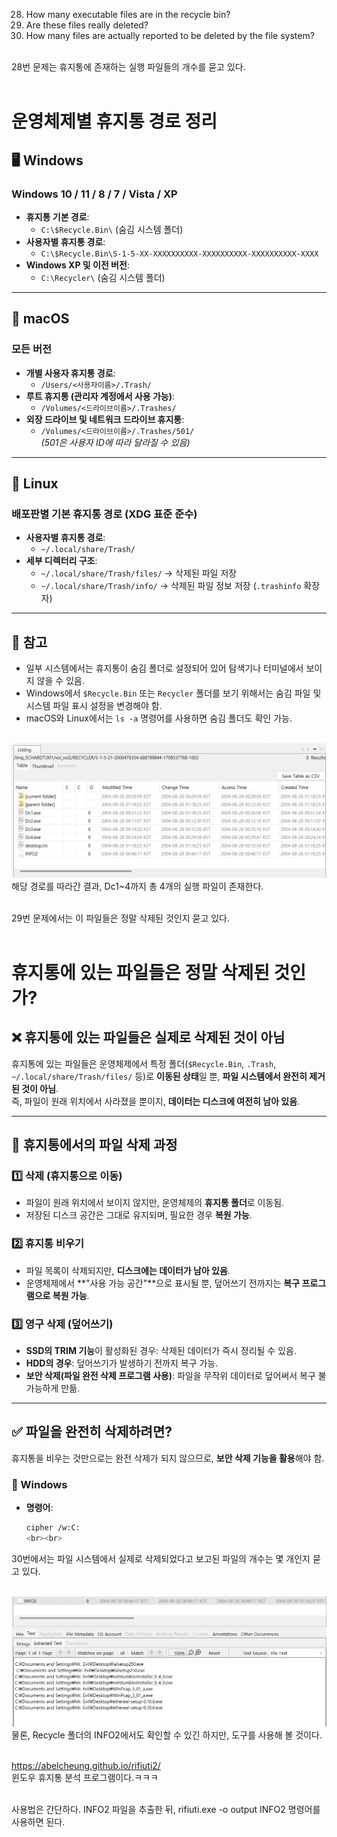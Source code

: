 28. How many executable files are in the recycle bin?<br>
29. Are these files really deleted?<br>
30. How many files are actually reported to be deleted by the file system?<br><br>

28번 문제는 휴지통에 존재하는 실행 파일들의 개수를 묻고 있다.<br><br>

# 운영체제별 휴지통 경로 정리

## 🖥️ Windows

### Windows 10 / 11 / 8 / 7 / Vista / XP

- **휴지통 기본 경로**:
  - `C:\$Recycle.Bin\` (숨김 시스템 폴더)
- **사용자별 휴지통 경로**:
  - `C:\$Recycle.Bin\S-1-5-XX-XXXXXXXXXX-XXXXXXXXXX-XXXXXXXXXX-XXXX`
- **Windows XP 및 이전 버전**:
  - `C:\Recycler\` (숨김 시스템 폴더)

---

## 🍏 macOS

### 모든 버전

- **개별 사용자 휴지통 경로**:
  - `/Users/<사용자이름>/.Trash/`
- **루트 휴지통 (관리자 계정에서 사용 가능)**:
  - `/Volumes/<드라이브이름>/.Trashes/`
- **외장 드라이브 및 네트워크 드라이브 휴지통**:
  - `/Volumes/<드라이브이름>/.Trashes/501/`  
    _(501은 사용자 ID에 따라 달라질 수 있음)_

---

## 🐧 Linux

### 배포판별 기본 휴지통 경로 (XDG 표준 준수)

- **사용자별 휴지통 경로**:
  - `~/.local/share/Trash/`
- **세부 디렉터리 구조**:
  - `~/.local/share/Trash/files/` → 삭제된 파일 저장
  - `~/.local/share/Trash/info/` → 삭제된 파일 정보 저장 (`.trashinfo` 확장자)

---

## 📌 참고

- 일부 시스템에서는 휴지통이 숨김 폴더로 설정되어 있어 탐색기나 터미널에서 보이지 않을 수 있음.
- Windows에서 `$Recycle.Bin` 또는 `Recycler` 폴더를 보기 위해서는 숨김 파일 및 시스템 파일 표시 설정을 변경해야 함.
- macOS와 Linux에서는 `ls -a` 명령어를 사용하면 숨김 폴더도 확인 가능.
  <br><br>

![alt text](1.png)<br>
해당 경로를 따라간 결과, Dc1~4까지 총 4개의 실행 파일이 존재한다.<br><br>

29번 문제에서는 이 파일들은 정말 삭제된 것인지 묻고 있다.<br><br>

# 휴지통에 있는 파일들은 정말 삭제된 것인가?

## ❌ **휴지통에 있는 파일들은 실제로 삭제된 것이 아님**

휴지통에 있는 파일들은 운영체제에서 특정 폴더(`$Recycle.Bin`, `.Trash`, `~/.local/share/Trash/files/` 등)로 **이동된 상태**일 뿐, **파일 시스템에서 완전히 제거된 것이 아님**.  
즉, 파일이 원래 위치에서 사라졌을 뿐이지, **데이터는 디스크에 여전히 남아 있음**.

---

## 📌 **휴지통에서의 파일 삭제 과정**

### 1️⃣ 삭제 (휴지통으로 이동)

- 파일이 원래 위치에서 보이지 않지만, 운영체제의 **휴지통 폴더**로 이동됨.
- 저장된 디스크 공간은 그대로 유지되며, 필요한 경우 **복원 가능**.

### 2️⃣ 휴지통 비우기

- 파일 목록이 삭제되지만, **디스크에는 데이터가 남아 있음**.
- 운영체제에서 **"사용 가능 공간"**으로 표시될 뿐, 덮어쓰기 전까지는 **복구 프로그램으로 복원 가능**.

### 3️⃣ 영구 삭제 (덮어쓰기)

- **SSD의 TRIM 기능**이 활성화된 경우: 삭제된 데이터가 즉시 정리될 수 있음.
- **HDD의 경우**: 덮어쓰기가 발생하기 전까지 복구 가능.
- **보안 삭제(파일 완전 삭제 프로그램 사용)**: 파일을 무작위 데이터로 덮어써서 복구 불가능하게 만듦.

---

## ✅ **파일을 완전히 삭제하려면?**

휴지통을 비우는 것만으로는 완전 삭제가 되지 않으므로, **보안 삭제 기능을 활용**해야 함.

### 🔹 Windows

- **명령어**:
  ```sh
  cipher /w:C:
  <br><br>
  ```

30번에서는 파일 시스템에서 실제로 삭제되었다고 보고된 파일의 개수는 몇 개인지 묻고 있다.<br><br>

![alt text](2.png)<br>
물론, Recycle 폴더의 INFO2에서도 확인할 수 있긴 하지만, 도구를 사용해 볼 것이다.<br><br>

https://abelcheung.github.io/rifiuti2/<br>
윈도우 휴지통 분석 프로그램이다.ㅋㅋㅋ<br><br>

사용법은 간단하다. INFO2 파일을 추출한 뒤, rifiuti.exe -o output INFO2 명령어를 사용하면 된다.
